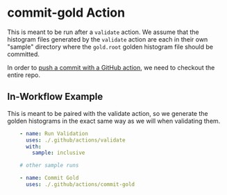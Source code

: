 # commit-gold Action

This is meant to be run after a `validate` action. 
We assume that the histogram files generated by the `validate` action
are each in their own "sample" directory where the `gold.root`
golden histogram file should be committed.

In order to [push a commit with a GitHub action](https://github.com/actions/checkout#Push-a-commit-using-the-built-in-token),
we need to checkout the entire repo.

## In-Workflow Example

This is meant to be paired with the validate action, 
so we generate the golden histograms in the exact same way as we will when validating them.

```yaml
    - name: Run Validation
      uses: ./.github/actions/validate
      with:
        sample: inclusive

    # other sample runs

    - name: Commit Gold
      uses: ./.github/actions/commit-gold
```
